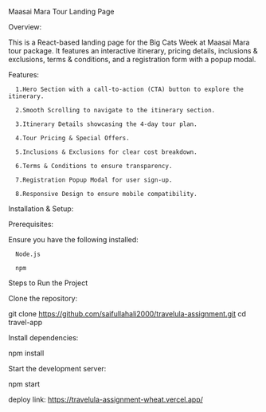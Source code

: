 Maasai Mara Tour Landing Page

Overview:

This is a React-based landing page for the Big Cats Week at Maasai Mara tour package. It features an interactive itinerary, pricing details, inclusions & exclusions, terms & conditions, and a registration form with a popup modal.

Features:

      1.Hero Section with a call-to-action (CTA) button to explore the itinerary.
      
      2.Smooth Scrolling to navigate to the itinerary section.
      
      3.Itinerary Details showcasing the 4-day tour plan.
      
      4.Tour Pricing & Special Offers.
      
      5.Inclusions & Exclusions for clear cost breakdown.
      
      6.Terms & Conditions to ensure transparency.
      
      7.Registration Popup Modal for user sign-up.
      
      8.Responsive Design to ensure mobile compatibility.

Installation & Setup:

Prerequisites:

Ensure you have the following installed:

      Node.js
      
      npm

Steps to Run the Project

Clone the repository:

git clone https://github.com/saifullahali2000/travelula-assignment.git
cd travel-app

Install dependencies:

npm install

Start the development server:

npm start


deploy link:  https://travelula-assignment-wheat.vercel.app/



